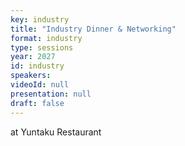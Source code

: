 ```yaml
---
key: industry
title: "Industry Dinner & Networking"
format: industry
type: sessions
year: 2027
id: industry
speakers:
videoId: null
presentation: null
draft: false
---
```


at Yuntaku Restaurant